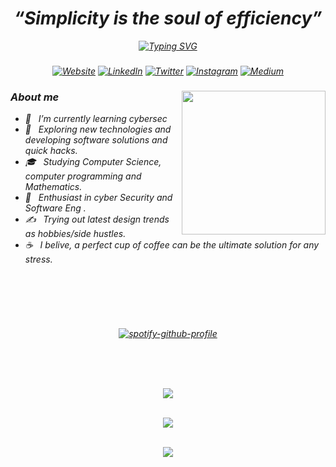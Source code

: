 ###
<h1 align="center"><i>“Simplicity is the soul of efficiency”<i></h1>

<div align="center">
  
  [![Typing SVG](https://readme-typing-svg.demolab.com?font=Fira+Code&pause=1000&color=FF008F&width=435&lines=Helllllllllllo+peooooooople+%3C3+!!!;Welcome+to+my+GitHub+profile+%3C3;i+am+wafa+yet+some+like+to+call+me+nesrine%2C;A+passionate+CS+person+from+Algeria+!!!;i+would+love+to+collaborate+in+projects+with+you)](https://git.io/typing-svg) 
  
  </div>
  

###
  
###
<!-- Social badges -->
<p align="center">
  <a href="[Your Website URL]"><img alt="Website" src="https://img.shields.io/badge/Website-[Your Website Color]?style=flat-square&logo=google-chrome&logoColor=white"></a>
  <a href="[Your LinkedIn URL]"><img alt="LinkedIn" src="https://img.shields.io/badge/LinkedIn-[Your LinkedIn Color]?style=flat-square&logo=linkedin&logoColor=white"></a>
  <a href="[Your Twitter URL]"><img alt="Twitter" src="https://img.shields.io/badge/Twitter-[Your Twitter Color]?style=flat-square&logo=twitter&logoColor=white"></a>
  <a href="[Your Instagram URL]"><img alt="Instagram" src="https://img.shields.io/badge/Instagram-[Your Instagram Color]?style=flat-square&logo=instagram&logoColor=white"></a>
  <a href="[Your Medium URL]"><img alt="Medium" src="https://img.shields.io/badge/Medium-[Your Medium Color]?style=flat-square&logo=medium&logoColor=white"></a>
</p>

###

<img align='right' src="https://media.giphy.com/media/AIAkw0wxZE9zgaXfIc/giphy-downsized-large.gif" width="230">
  
### About me 
  - 🔭 &nbsp; I’m currently learning cybersec
  - 🤔 &nbsp; Exploring new technologies and developing software solutions and quick hacks.
  - 🎓 &nbsp; Studying Computer Science, computer programming and Mathematics.
  - 🌱 &nbsp; Enthusiast in cyber Security and Software Eng .
  - ✍️ &nbsp; Trying out latest design trends as hobbies/side hustles.
  - ☕ &nbsp; I belive, a perfect cup of coffee can be the ultimate solution for any stress. 

</br>

  
###
  
###

### 

<div align="center">
 
  
</br>
</br>

[![spotify-github-profile](https://spotify-github-profile.vercel.app/api/view?uid=31uknioe7rdafykr6gowc5ueskd4&cover_image=true&theme=default&show_offline=true&background_color=121212&interchange=false&bar_color=53b14f&bar_color_cover=false)](https://github.com/kittinan/spotify-github-profile)

</br>
</br>

  
  
  <br/>

 

![](https://github-readme-stats.vercel.app/api?username=WafaBenyettou&theme=dracula&hide_border=false&include_all_commits=false&count_private=false)<br/><br/>

![](https://camo.githubusercontent.com/daab2f150c741353e864fcb8dd5935a88696626a3927635417f4a5dd8c8be6b2/68747470733a2f2f6769746875622d726561646d652d73747265616b2d73746174732e6865726f6b756170702e636f6d2f3f757365723d5761666142656e796574746f75267468656d653d64726163756c6126686964655f626f726465723d66616c7365)<br/><br/>

![](https://github-readme-stats.vercel.app/api/top-langs/?username=WafaBenyettou&theme=dracula&hide_border=false&include_all_commits=false&count_private=false&layout=compact)<br/><br/>

  </div>
  
 ###
  
